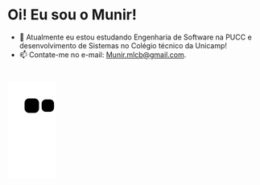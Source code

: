 # Oi! Eu sou o Munir!
- 🌱 Atualmente eu estou estudando Engenharia de Software na PUCC e desenvolvimento de Sistemas no Colégio técnico da Unicamp!
- 📫 Contate-me no e-mail: Munir.mlcb@gmail.com.

    
 # ![Snake animation](https://github.com/munirbisteni/munirbisteni/blob/output/github-contribution-grid-snake.svg)
    
    
    
  </div>
    <!--

